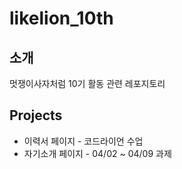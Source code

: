 # likelion_10th

## 소개

멋쟁이사자처럼 10기 활동 관련 레포지토리

## Projects

- 이력서 페이지 - 코드라이언 수업
- 자기소개 페이지 - 04/02 ~ 04/09 과제
